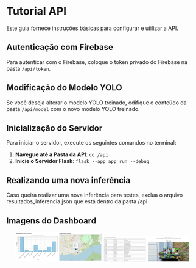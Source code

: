 # Tutorial API

Este guia fornece instruções básicas para configurar e utilizar a API.

## Autenticação com Firebase

Para autenticar com o Firebase, coloque o token privado do Firebase na pasta `/api/token`.

## Modificação do Modelo YOLO

Se você deseja alterar o modelo YOLO treinado, odifique o conteúdo da pasta `/api/model` com o novo modelo YOLO treinado.

## Inicialização do Servidor

Para iniciar o servidor, execute os seguintes comandos no terminal:

1. **Navegue até a Pasta da API**: ```cd /api```
2. **Inicie o Servidor Flask**: ```flask --app app run --debug```

## Realizando uma nova inferência
Caso queira realizar uma nova inferência para testes, exclua o arquivo resultados_inferencia.json que está dentro da pasta /api

## Imagens do Dashboard

<p align="center">
  <img src="imgs/img_api_1.png" width="45%">
  <img src="imgs/img_api_2.png" width="45%">
</p>
